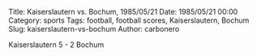 Title: Kaiserslautern vs. Bochum, 1985/05/21
Date: 1985/05/21 00:00
Category: sports
Tags: football, football scores, Kaiserslautern, Bochum
Slug: kaiserslautern-vs-bochum
Author: carbonero


Kaiserslautern 5 - 2 Bochum
